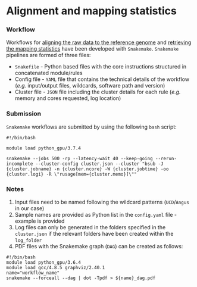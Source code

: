 # Alignment and mapping statistics

### Workflow

Workflows for [aligning the raw data to the reference genome](/Alignment/Pipeline) and [retrieving the mapping statistics](/Alignment/Mapping_stats) have been developed with `Snakemake`. `Snakemake` pipelines are formed of three files:

* `Snakefile` - Python based files with the core instructions structured in concatenated module/rules
* Config file - `YAML` file that contains the technical details of the workflow (*e.g.* input/output files, wildcards, software path and version)
* Cluster file - `JSON` file including the cluster details for each rule (*e.g.* memory and cores requested, log location)

### Submission

`Snakemake` workflows are submitted by using the following `bash` script: 

```
#!/bin/bash

module load python_gpu/3.7.4

snakemake --jobs 500 -rp --latency-wait 40 --keep-going --rerun-incomplete --cluster-config cluster.json --cluster "bsub -J {cluster.jobname} -n {cluster.ncore} -W {cluster.jobtime} -oo {cluster.logi} -R \"rusage[mem={cluster.memo}]\""

```

### Notes

1. Input files need to be named following the wildcard patterns (`UCD`/`Angus` in our case)
2. Sample names are provided as Python list in the `config.yaml` file - example is provided
3. Log files can only be generated in the folders specified in the `cluster.json` if the relevant folders have been created within the `log_folder`
4. PDF files with the Snakemake graph (`DAG`) can be created as follows:

```
#!/bin/bash
module load python_gpu/3.6.4
module load gcc/4.8.5 graphviz/2.40.1
name="workflow_name"
snakemake --forceall --dag | dot -Tpdf > ${name}_dag.pdf
```
